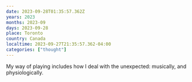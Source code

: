 ```yaml
---
date: 2023-09-28T01:35:57.362Z
years: 2023
months: 2023-09
days: 2023-09-28
place: Toronto
country: Canada
localtime: 2023-09-27T21:35:57.362-04:00
categories: ["thought"]
---
```

My way of playing includes how I deal with the unexpected: musically, and physiologically.
